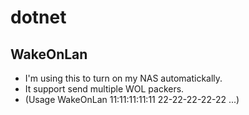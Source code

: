 # dotnet

## WakeOnLan
- I'm using this to turn on my NAS automatickally.
- It support send multiple WOL packers.
- (Usage WakeOnLan 11:11:11:11:11 22-22-22-22-22 ...)
